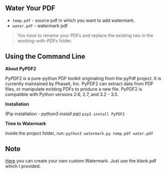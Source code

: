 Water Your PDF 
------------------------

- `temp.pdf` - source pdf in which you want to add watermark.
- `water.pdf` - watermark pdf

> You have to rename your PDFs and replace the existing two in the *working-with-PDFs* folder.

Using the Command Line
--------------------------

**About PyPDF2**

PyPDF2 is a pure-python PDF toolkit originating from the pyPdf project. It is currently maintained by Phaseit, Inc. PyPDF2 can extract data from PDF files, or manipulate existing PDFs to produce a new file. PyPDF2 is compatible with Python versions 2.6, 2.7, and 3.2 - 3.5.

**Installation**

(Pip installation - *python3 install pip*)
`pip3 install PyPDF2`

**Time to Watermark**

Inside the project folder, run:
`python3 watermark.py temp.pdf water.pdf`

Note
-------------------------

[Here](https://www.sejda.com/watermark-pdf) you can create your own custom Watermark.
Just use the blank.pdf which I provided.
